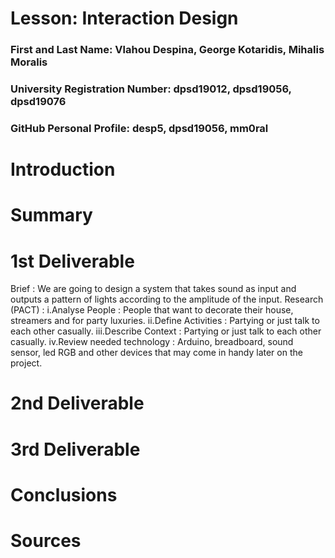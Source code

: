 # Lesson: Interaction Design

### First and Last Name: Vlahou Despina, George Kotaridis, Mihalis Moralis
### University Registration Number: dpsd19012, dpsd19056, dpsd19076
### GitHub Personal Profile: desp5, dpsd19056, mm0ral

# Introduction

# Summary


# 1st Deliverable
Brief : We are going to design a system that takes sound as input and outputs a pattern of lights according to the amplitude of the input. 
Research (PACT) :
i.Analyse People : People that want to decorate their house, streamers and for party luxuries.
ii.Define Activities : Partying or just talk to each other casually.
iii.Describe Context : Partying or just talk to each other casually.
iv.Review needed technology : Arduino, breadboard, sound sensor, led RGB and other devices that may come in handy later on the project.

# 2nd Deliverable


# 3rd Deliverable 


# Conclusions


# Sources
